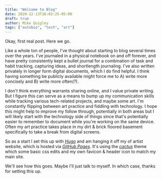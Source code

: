```yaml
---
title: "Welcome to Blog"
date: 2020-12-13T16:03:25-05:00
draft: true
author: Mike Quigley
tags: ["autobio", "tech", "art"]
---
```


Okay, first real post. Here we go.  

Like a whole ton of people, I've thought about starting to blog several times over the years. I've journaled in a physical notebook on and off forever, and have pretty consistently kept a bullet journal for a combination of task and habit tracking, capturing ideas, and shortlength journaling. I've also written privately in longer form digital documents, which I do find helpful. I think having something be publicly available might force me to A) write more concisely and B) write more often(?).  

I don't think everything warrants sharing online, and I value private writing. But I figure this can serve as a means to bump up my communication skills while tracking various tech-related projects, and maybe some art. I'm constantly flipping between art practice and fiddling with technology. I hope this might help to improve my follow through, potentially in both areas but I will likely start with the technology side of things since that's potentially easier to remember to document while you're working on the same device. Often my art practice takes place in my dirt & brick floored basement specifically to take a break from digital screens.  

So as a start I set this up with *[Hugo](https://gohugo.io/)* and am hanging it off my of artist website, which is hosted via *[GitHub Pages](https://pages.github.com/)*. It's using the *[cactus](https://themes.gohugo.io/hugo-theme-cactus)* theme which some basic css edits and my own favicon & header icon to match my main site. 

We'll see how this goes. Maybe I'll just talk to myself. In which case, thanks for setting this up. 